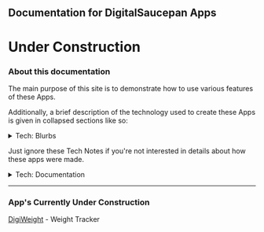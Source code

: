 <link rel="stylesheet" type="text/css" href="styles.css"/>

## Documentation for DigitalSaucepan Apps

# **Under Construction**

### About this documentation
The main purpose of this site is to demonstrate how to use various features of these Apps.  

Additionally, a brief description of the technology used to create these Apps is given in collapsed sections like so:  
<details><summary>Tech: Blurbs</summary><p><blockquote>
These technology blurbs are created using <code>&lt;details&gt;&lt;summary&gt;</code> HTML tags, and should render on all modern browsers (except Microsoft Edge, but I believe that will be fixed in an upcoming update).
</blockquote></p></details>

Just ignore these Tech Notes if you're not interested in details about how these apps were made.

<details><summary>Tech: Documentation</summary><blockquote>
This documentation is created using Markdown format and hosted at GitHub Pages.
</blockquote></details>

---

### App's Currently Under Construction
[DigiWeight](/digiweight/readme.md) - Weight Tracker
